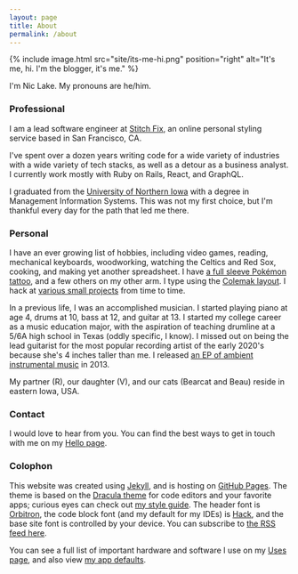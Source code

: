 ```yaml
---
layout: page
title: About
permalink: /about
---
```


{% include image.html
  src="site/its-me-hi.png"
  position="right"
  alt="It's me, hi. I'm the blogger, it's me."
%}

I'm Nic Lake. My pronouns are he/him.

### Professional

I am a lead software engineer at [Stitch Fix](https://stitchfix.com), an online personal styling service based in San Francisco, CA.

I've spent over a dozen years writing code for a wide variety of industries with a wide variety of tech stacks, as well as a detour as a business analyst. I currently work mostly with Ruby on Rails, React, and GraphQL.

I graduated from the [University of Northern Iowa](https://uni.edu) with a degree in Management Information Systems. This was not my first choice, but I'm thankful every day for the path that led me there.

### Personal

I have an ever growing list of hobbies, including video games, reading, mechanical keyboards, woodworking, watching the Celtics and Red Sox, cooking, and making yet another spreadsheet. I have [a full sleeve Pokémon tattoo](/tattoos), and a few others on my other arm. I type using the [Colemak layout](/colemak). I hack at [various small projects](/projects) from time to time.

In a previous life, I was an accomplished musician. I started playing piano at age 4, drums at 10, bass at 12, and guitar at 13. I started my college career as a music education major, with the aspiration of teaching drumline at a 5/6A high school in Texas (oddly specific, I know). I missed out on being the lead guitarist for the most popular recording artist of the early 2020's because she's 4 inches taller than me. I released [an EP of ambient instrumental music](/sailing) in 2013.

My partner (R), our daughter (V), and our cats (Bearcat and Beau) reside in eastern Iowa, USA.

### Contact

I would love to hear from you. You can find the best ways to get in touch with me on my [Hello page](/hello).

### Colophon

This website was created using [Jekyll](https://jekyllrb.com/), and is hosting on [GitHub Pages](https://pages.github.com/). The theme is based on the [Dracula theme][drac] for code editors and your favorite apps; curious eyes can check out [my style guide](/styleguide). The header font is [Orbitron](https://fonts.google.com/specimen/Orbitron), the code block font (and my default for my IDEs) is [Hack](https://sourcefoundry.org/hack/), and the base site font is controlled by your device. You can subscribe to [the RSS feed here](/feed).

You can see a full list of important hardware and software I use on my [Uses page](/uses), and also view [my app defaults](/app-defaults).

[drac]: https://draculatheme.com
